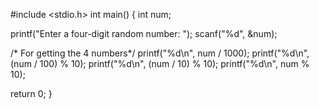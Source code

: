 #include <stdio.h>
int main()
{
int num;

printf("Enter a four-digit random number: ");
scanf("%d", &num);

/* For getting the 4 numbers*/
printf("%d\n", num / 1000); 
printf("%d\n", (num / 100) % 10);
printf("%d\n", (num / 10) % 10);
printf("%d\n", num % 10);

return 0;
}
